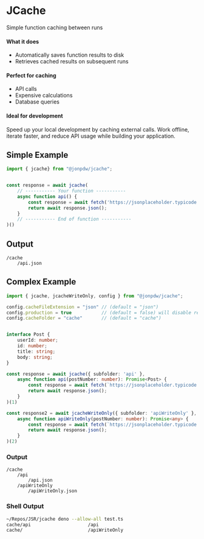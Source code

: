 # JCache

Simple function caching between runs

#### What it does
- Automatically saves function results to disk
- Retrieves cached results on subsequent runs

#### Perfect for caching
- API calls
- Expensive calculations
- Database queries

#### Ideal for development
Speed up your local development by caching external calls. Work offline, iterate faster, and reduce API usage while building your application.


## Simple Example


```ts
import { jcache} from "@jonpdw/jcache";


const response = await jcache(
    // ----------- Your function -----------
    async function api() {
        const response = await fetch('https://jsonplaceholder.typicode.com/posts/1');
        return await response.json();
    }
    // ----------- End of function -----------
)()

```

## Output
```
/cache
    /api.json
```

## Complex Example


```ts
import { jcache, jcacheWriteOnly, config } from "@jonpdw/jcache";

config.cacheFileExtension = "json" // (default = "json")
config.production = true           // (default = false) will disable read or write to the cache
config.cacheFolder = "cache"       // (default = "cache")


interface Post {
    userId: number;
    id: number;
    title: string;
    body: string;
}

const response = await jcache({ subfolder: 'api' },
    async function api(postNumber: number): Promise<Post> {
        const response = await fetch(`https://jsonplaceholder.typicode.com/posts/${postNumber}`);
        return await response.json();
    }
)(1)

const response2 = await jcacheWriteOnly({ subfolder: 'apiWriteOnly' },
    async function apiWriteOnly(postNumber: number): Promise<any> {
        const response = await fetch(`https://jsonplaceholder.typicode.com/posts/${postNumber}`);
        return await response.json();
    }
)(2)
```

### Output
```
/cache
    /api
        /api.json
    /apiWriteOnly
        /apiWriteOnly.json
```

### Shell Output
```bash
~/Repos/JSR/jcache deno --allow-all test.ts   
cache/api                     /api                                                         : 0.1s     
cache/                        /apiWriteOnly                                                : 0.1s  
```










